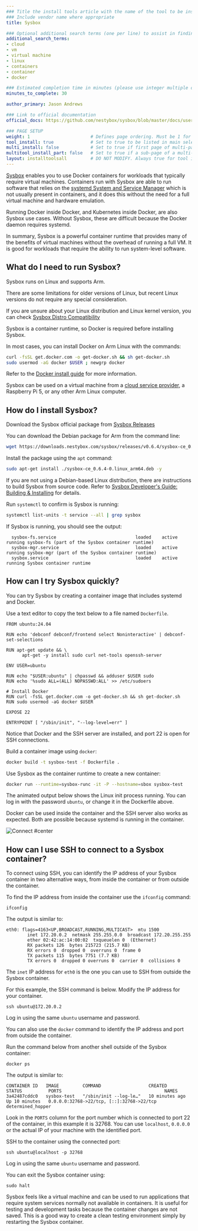 ```yaml
---
### Title the install tools article with the name of the tool to be installed
### Include vendor name where appropriate
title: Sysbox

### Optional additional search terms (one per line) to assist in finding the article
additional_search_terms:
- cloud
- vm
- virtual machine
- linux
- containers
- container
- docker

### Estimated completion time in minutes (please use integer multiple of 5)
minutes_to_complete: 30

author_primary: Jason Andrews

### Link to official documentation
official_docs: https://github.com/nestybox/sysbox/blob/master/docs/user-guide/README.md

### PAGE SETUP
weight: 1                       # Defines page ordering. Must be 1 for first (or only) page.
tool_install: true              # Set to true to be listed in main selection page, else false
multi_install: false            # Set to true if first page of multi-page article, else false
multitool_install_part: false   # Set to true if a sub-page of a multi-page article, else false
layout: installtoolsall         # DO NOT MODIFY. Always true for tool install articles
---
```


[Sysbox](https://github.com/nestybox/sysbox/blob/master/README.md) enables you to use Docker containers for workloads that typically require virtual machines. Containers run with Sysbox are able to run software that relies on the [systemd System and Service Manager](https://systemd.io/) which is not usually present in containers, and it does this without the need for a full virtual machine and hardware emulation. 

Running Docker inside Docker, and Kubernetes inside Docker, are also Sysbox use cases. Without Sysbox, these are difficult because the Docker daemon requires systemd. 

In summary, Sysbox is a powerful container runtime that provides many of the benefits of virtual machines without the overhead of running a full VM. It is good for workloads that require the ability to run system-level software.

## What do I need to run Sysbox?

Sysbox runs on Linux and supports Arm. 

There are some limitations for older versions of Linux, but recent Linux versions do not require any special consideration.

If you are unsure about your Linux distribution and Linux kernel version, you can check [Sysbox Distro Compatibility](https://github.com/nestybox/sysbox/blob/master/docs/distro-compat.md)

Sysbox is a container runtime, so Docker is required before installing Sysbox. 

In most cases, you can install Docker on Arm Linux with the commands:

```bash
curl -fsSL get.docker.com -o get-docker.sh && sh get-docker.sh
sudo usermod -aG docker $USER ; newgrp docker
```

Refer to the [Docker install guide](/install-guides/docker/docker-engine/) for more information. 

Sysbox can be used on a virtual machine from a [cloud service provider](/learning-paths/servers-and-cloud-computing/intro/find-hardware/), a Raspberry Pi 5, or any other Arm Linux computer. 

## How do I install Sysbox?

Download the Sysbox official package from [Sysbox Releases](https://github.com/nestybox/sysbox/releases/)

You can download the Debian package for Arm from the command line: 

```bash
wget https://downloads.nestybox.com/sysbox/releases/v0.6.4/sysbox-ce_0.6.4-0.linux_arm64.deb
```

Install the package using the `apt` command:

```bash
sudo apt-get install ./sysbox-ce_0.6.4-0.linux_arm64.deb -y
```

If you are not using a Debian-based Linux distribution, there are instructions to build Sysbox from source code. Refer to [Sysbox Developer's Guide: Building & Installing](https://github.com/nestybox/sysbox/blob/master/docs/developers-guide/build.md) for details.

Run `systemctl` to confirm is Sysbox is running:

```bash
systemctl list-units -t service --all | grep sysbox
```

If Sysbox is running, you should see the output:

```output
  sysbox-fs.service                              loaded    active   running sysbox-fs (part of the Sysbox container runtime)
  sysbox-mgr.service                             loaded    active   running sysbox-mgr (part of the Sysbox container runtime)
  sysbox.service                                 loaded    active   running Sysbox container runtime
```

## How can I try Sysbox quickly?

You can try Sysbox by creating a container image that includes systemd and Docker. 

Use a text editor to copy the text below to a file named `Dockerfile`.

```console
FROM ubuntu:24.04

RUN echo 'debconf debconf/frontend select Noninteractive' | debconf-set-selections

RUN apt-get update && \
      apt-get -y install sudo curl net-tools openssh-server

ENV USER=ubuntu

RUN echo "$USER:ubuntu" | chpasswd && adduser $USER sudo
RUN echo '%sudo ALL=(ALL) NOPASSWD:ALL' >> /etc/sudoers

# Install Docker
RUN curl -fsSL get.docker.com -o get-docker.sh && sh get-docker.sh
RUN sudo usermod -aG docker $USER

EXPOSE 22

ENTRYPOINT [ "/sbin/init", "--log-level=err" ]
```

Notice that Docker and the SSH server are installed, and port 22 is open for SSH connections. 

Build a container image using `docker`:

```bash
docker build -t sysbox-test -f Dockerfile .
```

Use Sysbox as the container runtime to create a new container:

```bash
docker run --runtime=sysbox-runc -it -P --hostname=sbox sysbox-test
```

The animated output below shows the Linux init process running. You can log in with the password `ubuntu`, or change it in the Dockerfile above. 

Docker can be used inside the container and the SSH server also works as expected. Both are possible because systemd is running in the container.

![Connect #center](/install-guides/_images/sysbox.gif)

## How can I use SSH to connect to a Sysbox container?

To connect using SSH, you can identify the IP address of your Sysbox container in two alternative ways, from inside the container or from outside the container. 

To find the IP address from inside the container use the `ifconfig` command: 

```console
ifconfig
```

The output is similar to:

```output
eth0: flags=4163<UP,BROADCAST,RUNNING,MULTICAST>  mtu 1500
        inet 172.20.0.2  netmask 255.255.0.0  broadcast 172.20.255.255
        ether 02:42:ac:14:00:02  txqueuelen 0  (Ethernet)
        RX packets 126  bytes 215723 (215.7 KB)
        RX errors 0  dropped 0  overruns 0  frame 0
        TX packets 115  bytes 7751 (7.7 KB)
        TX errors 0  dropped 0 overruns 0  carrier 0  collisions 0
```

The `inet` IP address for `eth0` is the one you can use to SSH from outside the Sysbox container.

For this example, the SSH command is below. Modify the IP address for your container.

```console
ssh ubuntu@172.20.0.2
```

Log in using the same `ubuntu` username and password.

You can also use the `docker` command to identify the IP address and port from outside the container. 

Run the command below from another shell outside of the Sysbox container:

```console
docker ps
```

The output is similar to:

```output
CONTAINER ID   IMAGE         COMMAND                  CREATED          STATUS          PORTS                                       NAMES
3a42487cddc0   sysbox-test   "/sbin/init --log-le…"   10 minutes ago   Up 10 minutes   0.0.0.0:32768->22/tcp, [::]:32768->22/tcp   determined_hopper
```

Look in the `PORTS` column for the port number which is connected to port 22 of the container, in this example it is 32768. You can use `localhost`, `0.0.0.0` or the actual IP of your machine with the identified port.

SSH to the container using the connected port:

```console
ssh ubuntu@localhost -p 32768
```

Log in using the same `ubuntu` username and password.

You can exit the Sysbox container using:

```console
sudo halt
```

Sysbox feels like a virtual machine and can be used to run applications that require system services normally not available in containers. It is useful for testing and development tasks because the container changes are not saved. This is a good way to create a clean testing environment simply by restarting the Sysbox container. 

